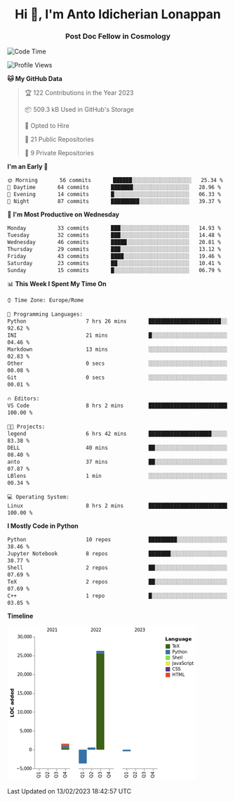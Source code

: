 
<h1 align="center">Hi 👋, I'm Anto Idicherian Lonappan</h1>
<h3 align="center">Post Doc Fellow in Cosmology</h3>

<!--START_SECTION:waka-->
![Code Time](http://img.shields.io/badge/Code%20Time-153%20hrs%2014%20mins-blue)

![Profile Views](http://img.shields.io/badge/Profile%20Views-8-blue)

**🐱 My GitHub Data** 

> 🏆 122 Contributions in the Year 2023
 > 
> 📦 509.3 kB Used in GitHub's Storage 
 > 
> 💼 Opted to Hire
 > 
> 📜 21 Public Repositories 
 > 
> 🔑 9 Private Repositories  
 > 
**I'm an Early 🐤** 

```text
🌞 Morning       56 commits       ██████░░░░░░░░░░░░░░░░░░░   25.34 % 
🌆 Daytime       64 commits       ███████░░░░░░░░░░░░░░░░░░   28.96 % 
🌃 Evening       14 commits       █░░░░░░░░░░░░░░░░░░░░░░░░   06.33 % 
🌙 Night         87 commits       █████████░░░░░░░░░░░░░░░░   39.37 % 

```
📅 **I'm Most Productive on Wednesday** 

```text
Monday          33 commits       ███░░░░░░░░░░░░░░░░░░░░░░   14.93 % 
Tuesday         32 commits       ███░░░░░░░░░░░░░░░░░░░░░░   14.48 % 
Wednesday       46 commits       █████░░░░░░░░░░░░░░░░░░░░   20.81 % 
Thursday        29 commits       ███░░░░░░░░░░░░░░░░░░░░░░   13.12 % 
Friday          43 commits       ████░░░░░░░░░░░░░░░░░░░░░   19.46 % 
Saturday        23 commits       ██░░░░░░░░░░░░░░░░░░░░░░░   10.41 % 
Sunday          15 commits       █░░░░░░░░░░░░░░░░░░░░░░░░   06.79 % 

```


📊 **This Week I Spent My Time On** 

```text
⌚︎ Time Zone: Europe/Rome

💬 Programming Languages: 
Python                   7 hrs 26 mins       ███████████████████████░░   92.62 % 
INI                      21 mins             █░░░░░░░░░░░░░░░░░░░░░░░░   04.46 % 
Markdown                 13 mins             ░░░░░░░░░░░░░░░░░░░░░░░░░   02.83 % 
Other                    0 secs              ░░░░░░░░░░░░░░░░░░░░░░░░░   00.08 % 
Git                      0 secs              ░░░░░░░░░░░░░░░░░░░░░░░░░   00.01 % 

🔥 Editors: 
VS Code                  8 hrs 2 mins        █████████████████████████   100.00 % 

🐱‍💻 Projects: 
legend                   6 hrs 42 mins       ████████████████████░░░░░   83.38 % 
DELL                     40 mins             ██░░░░░░░░░░░░░░░░░░░░░░░   08.40 % 
anto                     37 mins             ██░░░░░░░░░░░░░░░░░░░░░░░   07.87 % 
LBlens                   1 min               ░░░░░░░░░░░░░░░░░░░░░░░░░   00.34 % 

💻 Operating System: 
Linux                    8 hrs 2 mins        █████████████████████████   100.00 % 

```

**I Mostly Code in Python** 

```text
Python                   10 repos            █████████░░░░░░░░░░░░░░░░   38.46 % 
Jupyter Notebook         8 repos             ███████░░░░░░░░░░░░░░░░░░   30.77 % 
Shell                    2 repos             ██░░░░░░░░░░░░░░░░░░░░░░░   07.69 % 
TeX                      2 repos             ██░░░░░░░░░░░░░░░░░░░░░░░   07.69 % 
C++                      1 repo              █░░░░░░░░░░░░░░░░░░░░░░░░   03.85 % 

```


**Timeline**

![Chart not found](https://raw.githubusercontent.com/antolonappan/antolonappan/main/charts/bar_graph.png) 


 Last Updated on 13/02/2023 18:42:57 UTC
<!--END_SECTION:waka-->
